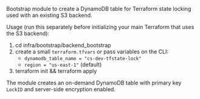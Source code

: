 Bootstrap module to create a DynamoDB table for Terraform state locking used with an existing S3 backend.

Usage (run this separately before initializing your main Terraform that uses the S3 backend):

1. cd infra/bootstrap/backend_bootstrap
2. create a small `terraform.tfvars` or pass variables on the CLI:
   - `dynamodb_table_name = "cs-dev-tfstate-lock"`
   - `region = "us-east-1"` (default)
3. terraform init && terraform apply

The module creates an on-demand DynamoDB table with primary key `LockID` and server-side encryption enabled.
